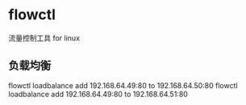 # flowctl
流量控制工具 for linux

## 负载均衡
flowctl loadbalance add 192.168.64.49:80 to 192.168.64.50:80
flowctl loadbalance add 192.168.64.49:80 to 192.168.64.51:80

